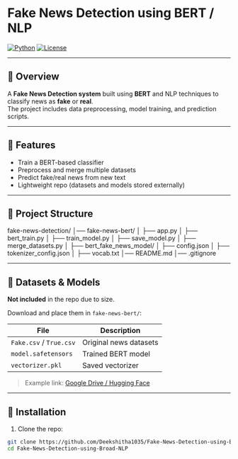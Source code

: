 # Fake News Detection using BERT / NLP

[![Python](https://img.shields.io/badge/Python-3.8%2B-blue)](https://www.python.org/)
[![License](https://img.shields.io/badge/License-MIT-green)](https://opensource.org/licenses/MIT)

---

## 🔹 Overview
A **Fake News Detection system** built using **BERT** and NLP techniques to classify news as **fake** or **real**.  
The project includes data preprocessing, model training, and prediction scripts.

---

## 🔹 Features
- Train a BERT-based classifier
- Preprocess and merge multiple datasets
- Predict fake/real news from new text
- Lightweight repo (datasets and models stored externally)

---

## 🔹 Project Structure

fake-news-detection/
│── fake-news-bert/
│ ├── app.py
│ ├── bert_train.py
│ ├── train_model.py
│ ├── save_model.py
│ ├── merge_datasets.py
│ ├── bert_fake_news_model/
│ ├── config.json
│ ├── tokenizer_config.json
│ ├── vocab.txt
│── README.md
│── .gitignore


---

## 🔹 Datasets & Models
**Not included** in the repo due to size.  

Download and place them in `fake-news-bert/`:

| File | Description |
|------|------------|
| `Fake.csv` / `True.csv` | Original news datasets |
| `model.safetensors` | Trained BERT model |
| `vectorizer.pkl` | Saved vectorizer |

> Example link: [Google Drive / Hugging Face](#)

---

## 🔹 Installation

1. Clone the repo:
```bash
git clone https://github.com/Deekshitha1035/Fake-News-Detection-using-Broad-NLP.git
cd Fake-News-Detection-using-Broad-NLP
